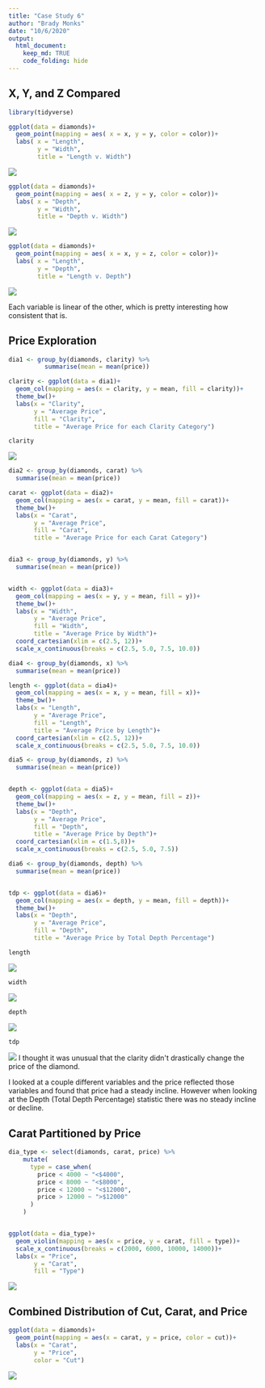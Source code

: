 ```yaml
---
title: "Case Study 6"
author: "Brady Monks"
date: "10/6/2020"
output: 
  html_document:
    keep_md: TRUE
    code_folding: hide
---
```


## X, Y, and Z Compared


```r
library(tidyverse)

ggplot(data = diamonds)+
  geom_point(mapping = aes( x = x, y = y, color = color))+
  labs( x = "Length",
        y = "Width",
        title = "Length v. Width")
```

![](Case-Study-6_files/figure-html/unnamed-chunk-1-1.png)<!-- -->

```r
ggplot(data = diamonds)+
  geom_point(mapping = aes( x = z, y = y, color = color))+
  labs( x = "Depth",
        y = "Width",
        title = "Depth v. Width")
```

![](Case-Study-6_files/figure-html/unnamed-chunk-1-2.png)<!-- -->

```r
ggplot(data = diamonds)+
  geom_point(mapping = aes( x = x, y = z, color = color))+
  labs( x = "Length",
        y = "Depth",
        title = "Length v. Depth")
```

![](Case-Study-6_files/figure-html/unnamed-chunk-1-3.png)<!-- -->

Each variable is linear of the other, which is pretty interesting how consistent that is. 


## Price Exploration



```r
dia1 <- group_by(diamonds, clarity) %>%
          summarise(mean = mean(price))

clarity <- ggplot(data = dia1)+
  geom_col(mapping = aes(x = clarity, y = mean, fill = clarity))+
  theme_bw()+
  labs(x = "Clarity",
       y = "Average Price",
       fill = "Clarity",
       title = "Average Price for each Clarity Category")

clarity
```

![](Case-Study-6_files/figure-html/unnamed-chunk-2-1.png)<!-- -->

```r
dia2 <- group_by(diamonds, carat) %>%
  summarise(mean = mean(price))

carat <- ggplot(data = dia2)+
  geom_col(mapping = aes(x = carat, y = mean, fill = carat))+
  theme_bw()+
  labs(x = "Carat",
       y = "Average Price",
       fill = "Carat",
       title = "Average Price for each Carat Category")


dia3 <- group_by(diamonds, y) %>%
  summarise(mean = mean(price))


width <- ggplot(data = dia3)+
  geom_col(mapping = aes(x = y, y = mean, fill = y))+
  theme_bw()+
  labs(x = "Width",
       y = "Average Price",
       fill = "Width",
       title = "Average Price by Width")+
  coord_cartesian(xlim = c(2.5, 12))+
  scale_x_continuous(breaks = c(2.5, 5.0, 7.5, 10.0))

dia4 <- group_by(diamonds, x) %>%
  summarise(mean = mean(price))

length <- ggplot(data = dia4)+
  geom_col(mapping = aes(x = x, y = mean, fill = x))+
  theme_bw()+
  labs(x = "Length",
       y = "Average Price",
       fill = "Length",
       title = "Average Price by Length")+
  coord_cartesian(xlim = c(2.5, 12))+
  scale_x_continuous(breaks = c(2.5, 5.0, 7.5, 10.0))

dia5 <- group_by(diamonds, z) %>%
  summarise(mean = mean(price))


depth <- ggplot(data = dia5)+
  geom_col(mapping = aes(x = z, y = mean, fill = z))+
  theme_bw()+
  labs(x = "Depth",
       y = "Average Price",
       fill = "Depth",
       title = "Average Price by Depth")+
  coord_cartesian(xlim = c(1.5,8))+
  scale_x_continuous(breaks = c(2.5, 5.0, 7.5))

dia6 <- group_by(diamonds, depth) %>%
  summarise(mean = mean(price))


tdp <- ggplot(data = dia6)+
  geom_col(mapping = aes(x = depth, y = mean, fill = depth))+
  theme_bw()+
  labs(x = "Depth",
       y = "Average Price",
       fill = "Depth",
       title = "Average Price by Total Depth Percentage")

length
```

![](Case-Study-6_files/figure-html/unnamed-chunk-2-2.png)<!-- -->

```r
width
```

![](Case-Study-6_files/figure-html/unnamed-chunk-2-3.png)<!-- -->

```r
depth
```

![](Case-Study-6_files/figure-html/unnamed-chunk-2-4.png)<!-- -->

```r
tdp
```

![](Case-Study-6_files/figure-html/unnamed-chunk-2-5.png)<!-- -->
I thought it was unusual that the clarity didn't drastically change the price of the diamond.

I looked at a couple different variables and the price reflected those variables and found that price had a steady incline. However when looking at the Depth (Total Depth Percentage) statistic there was no steady incline or decline.


## Carat Partitioned by Price




```r
dia_type <- select(diamonds, carat, price) %>%
    mutate(
      type = case_when(
        price < 4000 ~ "<$4000",
        price < 8000 ~ "<$8000",
        price < 12000 ~ "<$12000",
        price > 12000 ~ ">$12000"
      )
    )


ggplot(data = dia_type)+
  geom_violin(mapping = aes(x = price, y = carat, fill = type))+
  scale_x_continuous(breaks = c(2000, 6000, 10000, 14000))+
  labs(x = "Price",
       y = "Carat",
       fill = "Type")
```

![](Case-Study-6_files/figure-html/unnamed-chunk-3-1.png)<!-- -->


## Combined Distribution of Cut, Carat, and Price


```r
ggplot(data = diamonds)+
  geom_point(mapping = aes(x = carat, y = price, color = cut))+
  labs(x = "Carat",
       y = "Price",
       color = "Cut")
```

![](Case-Study-6_files/figure-html/unnamed-chunk-4-1.png)<!-- -->


